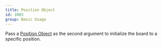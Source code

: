 ```yaml
---
title: Position Object
id: 1003
group: Basic Usage
---
```


Pass a <a href="{{ '/docs/#position_object' | url }}">Position Object</a> as the second argument to initialize the board to a specific position.
